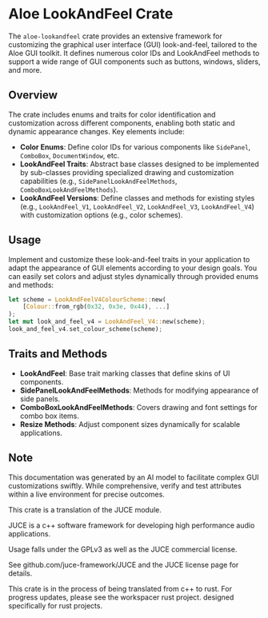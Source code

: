 # Aloe LookAndFeel Crate

The `aloe-lookandfeel` crate provides an extensive framework for customizing the graphical user interface (GUI) look-and-feel, tailored to the Aloe GUI toolkit. It defines numerous color IDs and LookAndFeel methods to support a wide range of GUI components such as buttons, windows, sliders, and more.

## Overview

The crate includes enums and traits for color identification and customization across different components, enabling both static and dynamic appearance changes. Key elements include:

- **Color Enums**: Define color IDs for various components like `SidePanel`, `ComboBox`, `DocumentWindow`, etc.
- **LookAndFeel Traits**: Abstract base classes designed to be implemented by sub-classes providing specialized drawing and customization capabilities (e.g., `SidePanelLookAndFeelMethods`, `ComboBoxLookAndFeelMethods`).
- **LookAndFeel Versions**: Define classes and methods for existing styles (e.g., `LookAndFeel_V1`, `LookAndFeel_V2`, `LookAndFeel_V3`, `LookAndFeel_V4`) with customization options (e.g., color schemes).

## Usage

Implement and customize these look-and-feel traits in your application to adapt the appearance of GUI elements according to your design goals. You can easily set colors and adjust styles dynamically through provided enums and methods:

```rust
let scheme = LookAndFeelV4ColourScheme::new(
    [Colour::from_rgb(0x32, 0x3e, 0x44), ...]
);
let mut look_and_feel_v4 = LookAndFeel_V4::new(scheme);
look_and_feel_v4.set_colour_scheme(scheme);
```

## Traits and Methods

- **LookAndFeel**: Base trait marking classes that define skins of UI components.
- **SidePanelLookAndFeelMethods**: Methods for modifying appearance of side panels.
- **ComboBoxLookAndFeelMethods**: Covers drawing and font settings for combo box items.
- **Resize Methods**: Adjust component sizes dynamically for scalable applications.

## Note

This documentation was generated by an AI model to facilitate complex GUI customizations swiftly. While comprehensive, verify and test attributes within a live environment for precise outcomes.


This crate is a translation of the JUCE module.

JUCE is a c++ software framework for developing high performance audio applications.

Usage falls under the GPLv3 as well as the JUCE commercial license.

See github.com/juce-framework/JUCE and the JUCE license page for details.

This crate is in the process of being translated from c++ to rust. For progress updates, please see the workspacer rust project. designed specifically for rust projects.
